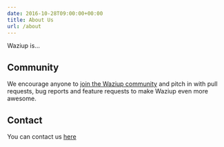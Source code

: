 ```yaml
---
date: 2016-10-28T09:00:00+00:00
title: About Us
url: /about
---
```


Waziup is...

## Community
We encourage anyone to [join the Waziup community](/resources/community/) and pitch in with pull requests, bug reports and feature requests to make Waziup even more awesome.

## Contact
You can contact us [here](/contact/)
